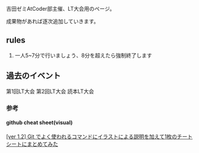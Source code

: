 吉田ゼミAtCoder部主催、LT大会用のページ。

成果物があれば逐次追加していきます。

## rules
1. 一人5~7分で行いましょう、8分を超えたら強制終了します

## 過去のイベント
第1回LT大会
第2回LT大会
読本LT大会 
### 参考

#### github cheat sheet(visual)
[[ver 1.2] Git でよく使われるコマンドにイラストによる説明を加えて1枚のチートシートにまとめてみた](https://qiita.com/kozzy/items/b42ba59a8bac190a16ab)


